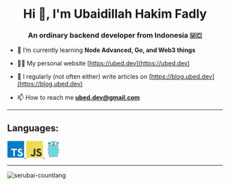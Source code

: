<h1 align="center">Hi 👋, I'm Ubaidillah Hakim Fadly</h1>
<h3 align="center">An ordinary backend developer from Indonesia 🇲🇨</h3>

- 🌱 I’m currently learning **Node Advanced, Go, and Web3 things**

- 👨‍💻 My personal website [https://ubed.dev](https://ubed.dev)

- 📝 I regularly (not often either) write articles on [https://blog.ubed.dev](https://blog.ubed.dev)

- 📫 How to reach me **ubed.dev@gmail.com**

---

## Languages:
<p align="left"> 
<a href="https://www.typescriptlang.org/" target="_blank" rel="noreferrer"> <img src="https://raw.githubusercontent.com/devicons/devicon/master/icons/typescript/typescript-original.svg" alt="typescript" width="40" height="40"/> </a>
<a href="https://developer.mozilla.org/en-US/docs/Web/JavaScript" target="_blank" rel="noreferrer"> <img src="https://raw.githubusercontent.com/devicons/devicon/master/icons/javascript/javascript-original.svg" alt="javascript" width="40" height="40"/> </a>
<a href="https://golang.org" target="_blank" rel="noreferrer"> <img src="https://raw.githubusercontent.com/devicons/devicon/master/icons/go/go-original.svg" alt="go" width="40" height="40"/> </a>
</p>


---
<p>
<img align="left" src="https://github-readme-stats.vercel.app/api/top-langs/?username=serubai&count_private=true&hide_progress=true" alt="serubai-countlang" />

</p>

